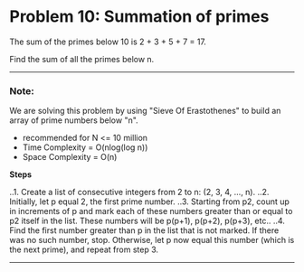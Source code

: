 # Problem 10: Summation of primes

The sum of the primes below 10 is 2 + 3 + 5 + 7 = 17.

Find the sum of all the primes below n.

---

### Note:

We are solving this problem by using "Sieve Of Erastothenes" to build an array of prime numbers below "n".

- recommended for N <= 10 million
- Time Complexity = O(nlog(log n))
- Space Complexity = O(n)

**Steps**

..1. Create a list of consecutive integers from 2 to n: (2, 3, 4, …, n).
..2. Initially, let p equal 2, the first prime number.
..3. Starting from p2, count up in increments of p and mark each of these numbers greater than or equal to p2 itself in the list. These numbers will be p(p+1), p(p+2), p(p+3), etc..
..4. Find the first number greater than p in the list that is not marked. If there was no such number, stop. Otherwise, let p now equal this number (which is the next prime), and repeat from step 3.

---

